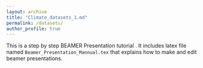 ```yaml
---
layout: archive
title: "Climate_datasets_1.md"
permalink: /datasets/
author_profile: true
---
```


This is a step by step BEAMER Presentation tutorial . It includes latex file named `Beamer_Presentation_Mannual.tex` that  explains how to make and edit  beamer presentations. 
